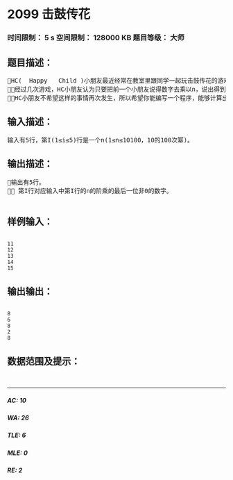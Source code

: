 # 2099 击鼓传花   
### 时间限制： 5 s     空间限制： 128000 KB     题目等级： 大师  
## 题目描述：  

<pre>
HC(  Happy   Child )小朋友最近经常在教室里跟同学一起玩击鼓传花的游戏，规则是第n个拿到花的小朋友必须说出n!最后一位非0 的数字，如此循环游戏，如果谁讲错了就得罚唱一支歌曲。
经过几次游戏，HC小朋友认为只要把前一个小朋友说得数字去乘以n，说出得到的数的最后一位非0的数字就可以了，可惜HC小朋友这次轮到了第15个，结果被罚了唱歌(应该是8，但是HC小朋友却说了3)。
HC小朋友不希望这样的事情再次发生，所以希望你能编写一个程序，能够计算出n!的最后一位非0的数字。
</pre>
  
  
## 输入描述：  

<pre>
输入有5行，第I(1≤i≤5)行是一个n(1≤n≤10100，10的100次幂)。
</pre>
  
  
## 输出描述：  

<pre>
输出有5行。
 第I行对应输入中第I行的n的阶乘的最后一位非0的数字。
 
</pre>
  
  
## 样例输入：  

<pre><code>
11
12
13
14
15
</code></pre>
  
  
## 输出输出：  

<pre><code>
8
6
8
2
8
</code></pre>
  
  
## 数据范围及提示：  

<pre>
   
</pre>
  
  
***  

##### AC: 10  
##### WA: 26  
##### TLE: 6  
##### MLE: 0  
##### RE: 2  

